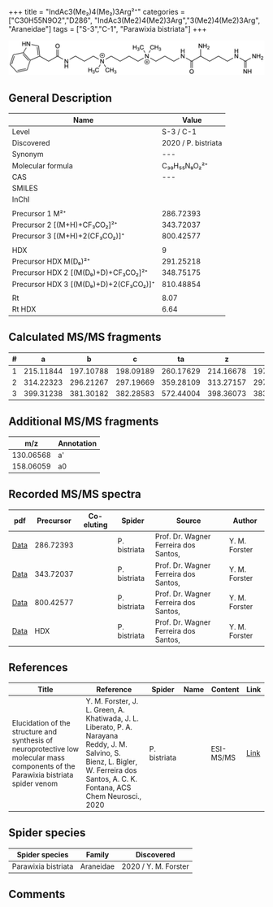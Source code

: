 +++
title = "IndAc3(Me₂)4(Me₂)3Arg²⁺"
categories = ["C30H55N9O2","D286",
"IndAc3(Me2)4(Me2)3Arg","3(Me2)4(Me2)3Arg",
"Araneidae"]
tags = ["S-3","C-1",
"Parawixia bistriata"]
+++

![](/img/IndAc3(Me2)4(Me2)3Arg.png)

## General Description

| Name                       | Value              |
|----------------------------|--------------------|
| Level                      | S-3 / C-1          |
| Discovered                 | 2020 / P. bistriata |
| Synonym                    | ---                |
| Molecular formula          | C₃₀H₅₅N₉O₂²⁺                   |
| CAS                        | ---                |
| SMILES |   |
| InChI  |   |
|                            |                    |
| Precursor 1  M²⁺         | 286.72393                   |
| Precursor 2 [(M+H)+CF₃CO₂]²⁺       | 343.72037                   |
| Precursor 3 [(M+H)+2(CF₃CO₂)]⁺               | 800.42577                   |
|                            |                    |
| HDX                        | 9                   |
| Precursor HDX    M(D₉)²⁺   | 291.25218                   |
| Precursor HDX 2 [(M(D₉)+D)+CF₃CO₂]²⁺ | 348.75175                   |
| Precursor HDX 3 [(M(D₉)+D)+2(CF₃CO₂)]⁺           | 810.48854                   |
|                            |                    |
| Rt                         | 8.07                   |
| Rt HDX                     | 6.64                   |

## Calculated MS/MS fragments

| # | a         | b         | c         | ta        | z         | y         | tz        |
|---|-----------|-----------|-----------|-----------|-----------|-----------|-----------|
| 1 | 215.11844 | 197.10788 | 198.09189 | 260.17629 | 214.16678 | 197.14023 | 259.22463 |
| 2 | 314.22323 | 296.21267 | 297.19669 | 359.28109 | 313.27157 | 297.25285 | 358.32943 |
| 3 | 399.31238 | 381.30182 | 382.28583 | 572.44004 | 398.36073 | 383.34983 | 415.38728 |

## Additional MS/MS fragments

| m/z | Annotation |
|-----|------------|
| 130.06568 | a'         |
| 158.06059 | a0         |

## Recorded MS/MS spectra

| pdf                                             | Precursor | Co-eluting | Spider      | Source                       | Author        |
|-------------------------------------------------|-----------|------------|-------------|------------------------------|---------------|
| [Data](/pdf/P-bistriata/573_IndAc3(Me2)4(Me2)3Arg_Pb.pdf) | 286.72393 |           | P. bistriata | Prof. Dr. Wagner Ferreira dos Santos,  | Y. M. Forster |
| [Data](/pdf/P-bistriata/573_IndAc3(Me2)4(Me2)3Arg_Pb_2.pdf) | 343.72037 |           | P. bistriata | Prof. Dr. Wagner Ferreira dos Santos,  | Y. M. Forster |
| [Data](/pdf/P-bistriata/573_IndAc3(Me2)4(Me2)3Arg_Pb_3.pdf) | 800.42577 |           | P. bistriata | Prof. Dr. Wagner Ferreira dos Santos,  | Y. M. Forster |
| [Data](/pdf/P-bistriata/573_IndAc3(Me2)4(Me2)3Arg_Pb_HDX.pdf) | HDX |           | P. bistriata | Prof. Dr. Wagner Ferreira dos Santos,  | Y. M. Forster |


## References

| Title | Reference | Spider | Name | Content | Link |
|-------|-----------|--------|------|---------|------|
| Elucidation of the structure and synthesis of neuroprotective low molecular mass components of the Parawixia bistriata spider venom      | Y. M. Forster, J. L. Green, A. Khatiwada, J. L. Liberato, P. A. Narayana Reddy, J. M. Salvino, S. Bienz, L. Bigler, W. Ferreira dos Santos, A. C. K. Fontana, ACS Chem Neurosci., 2020          | P. bistriata       |      | ESI-MS/MS        | [Link](https://pubs.acs.org/doi/10.1021/acschemneuro.0c00007)     |

## Spider species

| Spider species     | Family     | Discovered           |
|--------------------|------------|----------------------|
| Parawixia bistriata | Araneidae | 2020 / Y. M. Forster |


## Comments